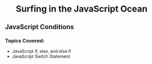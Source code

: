 <h1 align= "center">Surfing in the JavaScript Ocean</h1>

## JavaScript Conditions

### Topics Covered:

- JavaScript if, else, and else if
- JavaScript Switch Statement

